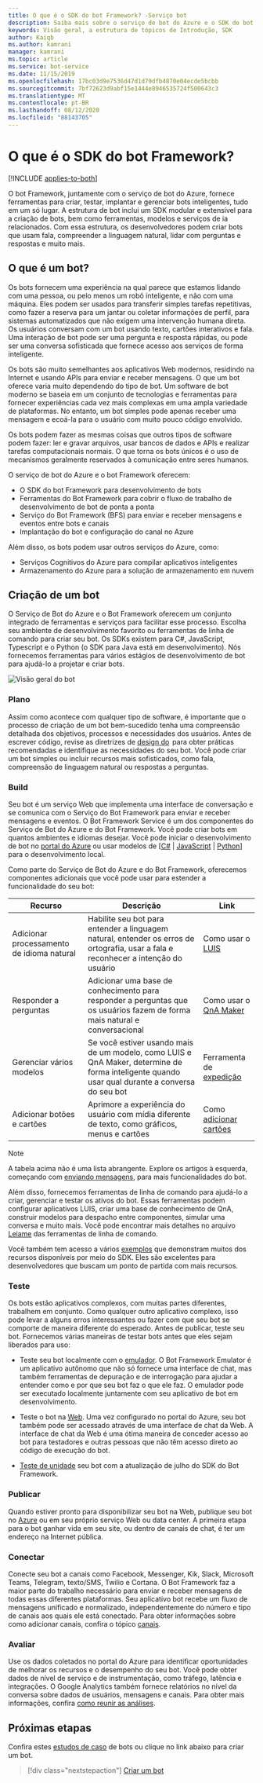 ```yaml
---
title: O que é o SDK do bot Framework? -Serviço bot
description: Saiba mais sobre o serviço de bot do Azure e o SDK do bot Framework para criar, conectar, testar, implantar, monitorar e gerenciar bots.
keywords: Visão geral, a estrutura de tópicos de Introdução, SDK
author: Kaiqb
ms.author: kamrani
manager: kamrani
ms.topic: article
ms.service: bot-service
ms.date: 11/15/2019
ms.openlocfilehash: 17bc03d9e7536d47d1d79dfb4870e04ecde5bcbb
ms.sourcegitcommit: 7bf72623d9abf15e1444e8946535724f500643c3
ms.translationtype: MT
ms.contentlocale: pt-BR
ms.lasthandoff: 08/12/2020
ms.locfileid: "88143705"
---
```

# <a name="what-is-the-bot-framework-sdk"></a>O que é o SDK do bot Framework?

<!-- Alternate titles:
# About the Bot Framework SDK and the Azure Bot Service
-->

[!INCLUDE [applies-to-both](includes/applies-to-both.md)]

O bot Framework, juntamente com o serviço de bot do Azure, fornece ferramentas para criar, testar, implantar e gerenciar bots inteligentes, tudo em um só lugar. A estrutura de bot inclui um SDK modular e extensível para a criação de bots, bem como ferramentas, modelos e serviços de ia relacionados. Com essa estrutura, os desenvolvedores podem criar bots que usam fala, compreender a linguagem natural, lidar com perguntas e respostas e muito mais.

<!-- [Azure] Bot Service - The service that accelerates the process of developing a bot. It provisions a web host with one of five bot templates that can be modified in an integrated environment. -->
<!-- bot service - An instance created by the user using Azure Bot Service. -->
<!-- [Microsoft] Bot Framework - The comprehensive offering to build and deploy high quality bots for users to enjoy wherever they are talking. Users can start conversations with your bot from any channel that you’ve configured your bot to work on, such as SMS, Skype, Slack, Facebook, and other popular services. -->

## <a name="what-is-a-bot"></a>O que é um bot?

Os bots fornecem uma experiência na qual parece que estamos lidando com uma pessoa, ou pelo menos um robô inteligente, e não com uma máquina. Eles podem ser usados para transferir simples tarefas repetitivas, como fazer a reserva para um jantar ou coletar informações de perfil, para sistemas automatizados que não exigem uma intervenção humana direta. Os usuários conversam com um bot usando texto, cartões interativos e fala. Uma interação de bot pode ser uma pergunta e resposta rápidas, ou pode ser uma conversa sofisticada que fornece acesso aos serviços de forma inteligente.

Os bots são muito semelhantes aos aplicativos Web modernos, residindo na Internet e usando APIs para enviar e receber mensagens. O que um bot oferece varia muito dependendo do tipo de bot. Um software de bot moderno se baseia em um conjunto de tecnologias e ferramentas para fornecer experiências cada vez mais complexas em uma ampla variedade de plataformas. No entanto, um bot simples pode apenas receber uma mensagem e ecoá-la para o usuário com muito pouco código envolvido.

Os bots podem fazer as mesmas coisas que outros tipos de software podem fazer: ler e gravar arquivos, usar bancos de dados e APIs e realizar tarefas computacionais normais. O que torna os bots únicos é o uso de mecanismos geralmente reservados à comunicação entre seres humanos.

O serviço de bot do Azure e o bot Framework oferecem:

- O SDK do bot Framework para desenvolvimento de bots
- Ferramentas do Bot Framework para cobrir o fluxo de trabalho de desenvolvimento de bot de ponta a ponta
- Serviço do Bot Framework (BFS) para enviar e receber mensagens e eventos entre bots e canais
- Implantação do bot e configuração do canal no Azure

Além disso, os bots podem usar outros serviços do Azure, como:

- Serviços Cognitivos do Azure para compilar aplicativos inteligentes
- Armazenamento do Azure para a solução de armazenamento em nuvem

<!-- Bot Framework Service - The service that communicates with your bot to send and receive messages and events. -->
<!-- [Microsoft] Azure Storage - The Microsoft Azure service that lets you store binary data and text data in blobs, unstructured non-relational data in tables, and messages for workflow and communication in queues. -->
<!-- [Microsoft] Cognitive Services - The family of services to build apps with powerful algorithms using just a few lines of code, which work across devices and platforms such as iOS, Android, and Windows, are easy to set up and enable natural and contextual interaction with tools that augment users' experiences using the power of machine-based intelligence. Microsoft Translator is part of Cognitive Services. -->

## <a name="building-a-bot"></a>Criação de um bot

O Serviço de Bot do Azure e o Bot Framework oferecem um conjunto integrado de ferramentas e serviços para facilitar esse processo. Escolha seu ambiente de desenvolvimento favorito ou ferramentas de linha de comando para criar seu bot. Os SDKs existem para C#, JavaScript, Typescript e o Python (o SDK para Java está em desenvolvimento). Nós fornecemos ferramentas para vários estágios de desenvolvimento de bot para ajudá-lo a projetar e criar bots.

![Visão geral do bot](media/bot-service-overview.png)

### <a name="plan"></a>Plano

Assim como acontece com qualquer tipo de software, é importante que o processo de criação de um bot bem-sucedido tenha uma compreensão detalhada dos objetivos, processos e necessidades dos usuários. Antes de escrever código, revise as diretrizes de [design do](bot-service-design-principles.md)  para obter práticas recomendadas e identifique as necessidades do seu bot. Você pode criar um bot simples ou incluir recursos mais sofisticados, como fala, compreensão de linguagem natural ou respostas a perguntas.

### <a name="build"></a>Build

Seu bot é um serviço Web que implementa uma interface de conversação e se comunica com o Serviço do Bot Framework para enviar e receber mensagens e eventos. O Bot Framework Service é um dos componentes do Serviço de Bot do Azure e do Bot Framework. Você pode criar bots em quantos ambientes e idiomas desejar. Você pode iniciar o desenvolvimento de bot no [portal do Azure](bot-service-quickstart.md) ou usar modelos de [[C#](dotnet/bot-builder-dotnet-sdk-quickstart.md) | [JavaScript](javascript/bot-builder-javascript-quickstart.md) | [Python](python/bot-builder-python-quickstart.md)] para o desenvolvimento local.

Como parte do Serviço de Bot do Azure e do Bot Framework, oferecemos componentes adicionais que você pode usar para estender a funcionalidade do seu bot:

| Recurso | Descrição | Link |
| --- | --- | --- |
| Adicionar processamento de idioma natural | Habilite seu bot para entender a linguagem natural, entender os erros de ortografia, usar a fala e reconhecer a intenção do usuário | Como usar o [LUIS](~/v4sdk/bot-builder-howto-v4-luis.md)
| Responder a perguntas | Adicionar uma base de conhecimento para responder a perguntas que os usuários fazem de forma mais natural e conversacional | Como usar o [QnA Maker](~/v4sdk/bot-builder-howto-qna.md)
| Gerenciar vários modelos | Se você estiver usando mais de um modelo, como LUIS e QnA Maker, determine de forma inteligente quando usar qual durante a conversa do seu bot | Ferramenta de [expedição](~/v4sdk/bot-builder-tutorial-dispatch.md)|
| Adicionar botões e cartões | Aprimore a experiência do usuário com mídia diferente de texto, como gráficos, menus e cartões | Como [adicionar cartões](v4sdk/bot-builder-howto-add-media-attachments.md) |

> [!NOTE]
> A tabela acima não é uma lista abrangente. Explore os artigos à esquerda, começando com [enviando mensagens](~/v4sdk/bot-builder-howto-send-messages.md), para mais funcionalidades do bot.

Além disso, fornecemos ferramentas de linha de comando para ajudá-lo a criar, gerenciar e testar os ativos do bot. Essas ferramentas podem configurar aplicativos LUIS, criar uma base de conhecimento de QnA, construir modelos para despacho entre componentes, simular uma conversa e muito mais. Você pode encontrar mais detalhes no arquivo [Leiame](https://aka.ms/botbuilder-tools-readme) das ferramentas de linha de comando.

Você também tem acesso a vários [exemplos](https://github.com/microsoft/botbuilder-samples) que demonstram muitos dos recursos disponíveis por meio do SDK. Eles são excelentes para desenvolvedores que buscam um ponto de partida com mais recursos.

### <a name="test"></a>Teste
Os bots estão aplicativos complexos, com muitas partes diferentes, trabalhem em conjunto. Como qualquer outro aplicativo complexo, isso pode levar a alguns erros interessantes ou fazer com que seu bot se comporte de maneira diferente do esperado. Antes de publicar, teste seu bot. Fornecemos várias maneiras de testar bots antes que eles sejam liberados para uso:

- Teste seu bot localmente com o [emulador](bot-service-debug-emulator.md). O Bot Framework Emulator é um aplicativo autônomo que não só fornece uma interface de chat, mas também ferramentas de depuração e de interrogação para ajudar a entender como e por que seu bot faz o que ele faz.  O emulador pode ser executado localmente juntamente com seu aplicativo de bot em desenvolvimento.

- Teste o bot na [Web](bot-service-manage-test-webchat.md). Uma vez configurado no portal do Azure, seu bot também pode ser acessado através de uma interface de chat da Web. A interface de chat da Web é uma ótima maneira de conceder acesso ao bot para testadores e outras pessoas que não têm acesso direto ao código de execução do bot.

- [Teste de unidade](https://docs.microsoft.com/azure/bot-service/unit-test-bots) seu bot com a atualização de julho do SDK do Bot Framework.

### <a name="publish"></a>Publicar

Quando estiver pronto para disponibilizar seu bot na Web, publique seu bot no [Azure](bot-builder-howto-deploy-azure.md) ou em seu próprio serviço Web ou data center. A primeira etapa para o bot ganhar vida em seu site, ou dentro de canais de chat, é ter um endereço na Internet pública.

### <a name="connect"></a>Conectar

Conecte seu bot a canais como Facebook, Messenger, Kik, Slack, Microsoft Teams, Telegram, texto/SMS, Twilio e Cortana. O Bot Framework faz a maior parte do trabalho necessário para enviar e receber mensagens de todas essas diferentes plataformas. Seu aplicativo bot recebe um fluxo de mensagens unificado e normalizado, independentemente do número e tipo de canais aos quais ele está conectado. Para obter informações sobre como adicionar canais, confira o tópico [canais](bot-service-manage-channels.md).

### <a name="evaluate"></a>Avaliar

Use os dados coletados no portal do Azure para identificar oportunidades de melhorar os recursos e o desempenho do seu bot. Você pode obter dados de nível de serviço e de instrumentação, como tráfego, latência e integrações. O Google Analytics também fornece relatórios no nível da conversa sobre dados de usuários, mensagens e canais. Para obter mais informações, confira [como reunir as análises](bot-service-manage-analytics.md).

## <a name="next-steps"></a>Próximas etapas

Confira estes [estudos de caso](https://azure.microsoft.com/services/bot-service/) de bots ou clique no link abaixo para criar um bot.
> [!div class="nextstepaction"]
> [Criar um bot](bot-service-quickstart.md)
